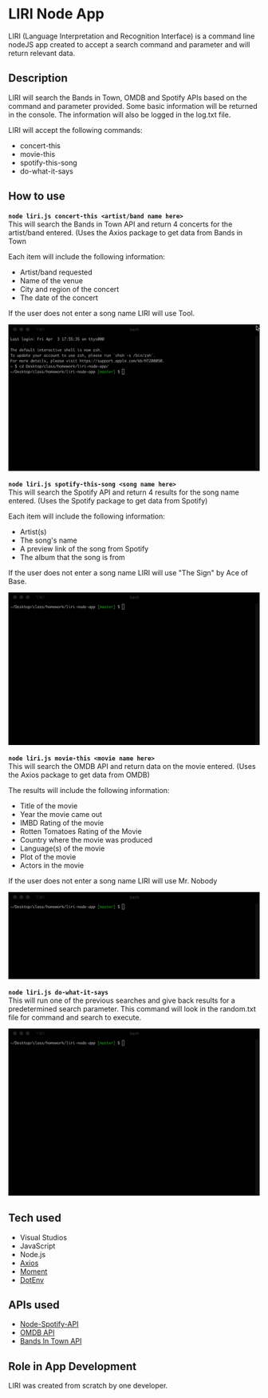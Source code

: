 # LIRI Node App 

LIRI (Language Interpretation and Recognition Interface) is a command line nodeJS app created to accept a search command and parameter and will return relevant data.

## Description

LIRI will search the Bands in Town, OMDB and Spotify APIs based on the command and parameter provided. Some basic information will be returned in the console. The information will also be logged in the log.txt file.

LIRI will accept the following commands:
* concert-this
* movie-this
* spotify-this-song
* do-what-it-says

## How to use

**`node liri.js concert-this <artist/band name here>`**  
This will search the Bands in Town API and return 4 concerts for the artist/band entered. (Uses the Axios package to get data from Bands in Town

Each item will include the following information:
* Artist/band requested
* Name of the venue
* City and region of the concert
* The date of the concert

If the user does not enter a song name LIRI will use Tool.

![](gif/concert-this.gif)

**`node liri.js spotify-this-song <song name here>`**  
This will search the Spotify API and return 4 results for the song name entered. (Uses the Spotify package to get data from Spotify)

Each item will include the following information: 
* Artist(s)
* The song's name
* A preview link of the song from Spotify
* The album that the song is from

If the user does not enter a song name LIRI will use "The Sign" by Ace of Base.

![](gif/spotify-this-song.gif)

**`node liri.js movie-this <movie name here>`**  
This will search the OMDB API and return data on the movie entered. (Uses the Axios package to get data from OMDB)

The results will include the following information:
* Title of the movie
* Year the movie came out
* IMBD Rating of the movie
* Rotten Tomatoes Rating of the Movie
* Country where the movie was produced
* Language(s) of the movie
* Plot of the movie
* Actors in the movie

If the user does not enter a song name LIRI will use Mr. Nobody

![](gif/movie-this.gif)

**`node liri.js do-what-it-says`**  
This will run one of the previous searches and give back results for a predetermined search parameter. This command will look in the random.txt file for command and search to execute.

![](gif/do-what-it-says.gif)

## Tech used

-   Visual Studios
-   JavaScript
-   Node.js
-   [Axios](https://www.npmjs.com/package/axios)
-   [Moment](https://www.npmjs.com/package/moment)
-   [DotEnv](https://www.npmjs.com/package/dotenv)

## APIs used

-   [Node-Spotify-API](https://www.npmjs.com/package/node-spotify-api)
-   [OMDB API](http://www.omdbapi.com)
-   [Bands In Town API](http://www.artists.bandsintown.com/bandsintown-api)

## Role in App Development
LIRI was created from scratch by one developer.
